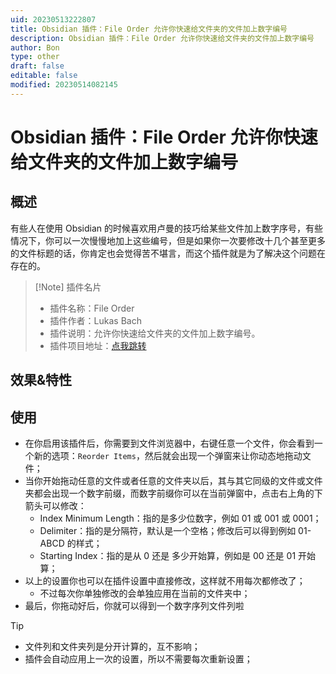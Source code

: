 ```yaml
---
uid: 20230513222807
title: Obsidian 插件：File Order 允许你快速给文件夹的文件加上数字编号
description: Obsidian 插件：File Order 允许你快速给文件夹的文件加上数字编号
author: Bon
type: other
draft: false
editable: false
modified: 20230514082145
---
```


# Obsidian 插件：File Order 允许你快速给文件夹的文件加上数字编号

## 概述

有些人在使用 Obsidian 的时候喜欢用卢曼的技巧给某些文件加上数字序号，有些情况下，你可以一次慢慢地加上这些编号，但是如果你一次要修改十几个甚至更多的文件标题的话，你肯定也会觉得苦不堪言，而这个插件就是为了解决这个问题在存在的。

> [!Note] 插件名片
> - 插件名称：File Order
> - 插件作者：Lukas Bach
> - 插件说明：允许你快速给文件夹的文件加上数字编号。
> - 插件项目地址：[点我跳转](https://github.com/lukasbach/obsidian-file-order)

## 效果&特性

## 使用

- 在你启用该插件后，你需要到文件浏览器中，右键任意一个文件，你会看到一个新的选项：`Reorder Items`，然后就会出现一个弹窗来让你动态地拖动文件；
- 当你开始拖动任意的文件或者任意的文件夹以后，其与其它同级的文件或文件夹都会出现一个数字前缀，而数字前缀你可以在当前弹窗中，点击右上角的下箭头可以修改：
	- Index Minimum Length：指的是多少位数字，例如 01 或 001 或 0001；
	- Delimiter：指的是分隔符，默认是一个空格；修改后可以得到例如 01-ABCD 的样式；
	- Starting Index：指的是从 0 还是 多少开始算，例如是 00 还是 01 开始算；
- 以上的设置你也可以在插件设置中直接修改，这样就不用每次都修改了；
	- 不过每次你单独修改的会单独应用在当前的文件夹中；
- 最后，你拖动好后，你就可以得到一个数字序列文件列啦

> [!tip]
> - 文件列和文件夹列是分开计算的，互不影响；
> - 插件会自动应用上一次的设置，所以不需要每次重新设置；